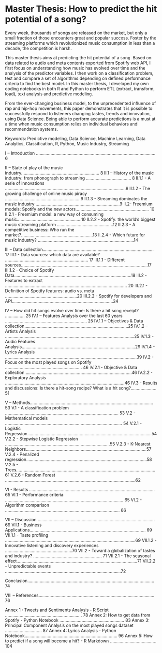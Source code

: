 # Master Thesis: How to predict the hit potential of a song?


Every week, thousands of songs are released on the market, but only a small fraction of those encounters great and popular success. Foster by the streaming platforms which revolutionized music consumption in less than a decade, the competition is harsh.

This master thesis aims at predicting the hit potential of a song. Based on data related to audio and meta contents exported from Spotify web API, I first focus on understanding how music has evolved over time and the analysis of the predictor variables. I then work on a classification problem, test and compare a set of algorithms depending on defined performance criteria to find the best model.
In this master thesis, I developed my own coding notebooks in both R and Python to perform ETL (extract, transform, load), text analysis and predictive modeling.

From the ever-changing business model, to the unprecedented influence of rap and hip-hop movements, this paper demonstrates that it is possible to successfully respond to listeners changing tastes, trends and innovation, using Data Science.
Being able to perform accurate predictions is a must at a time when music consumption relies on individual behaviors and recommendation systems.

Keywords: Predictive modeling, Data Science, Machine Learning, Data Analytics, Classification, R, Python, Music Industry, Streaming


I – Introduction .................................................................................................. 6

II – State of play of the music industry................................................................ 8
II.1 – History of the music industry: from phonograph to streaming ..................................... 8
II.1.1 - A serie of innovations ...................................................................................................8 II.1.2 - The growing challenge of online music piracy ..............................................................9 
II.1.3 - Streaming dominates the music industry .....................................................................9
II.2- Freemium models: Spotify and the new actors............................................................ 10
II.2.1 - Freemium model: a new way of consuming music.....................................................10 
II.2.2 - Spotify: the world’s biggest music streaming platform ..............................................12 
II.2.3 - A competitive business: Who run the market?...........................................................13 
II.2.4 - Which future for music industry? ...............................................................................14

III – Data collection........................................................................................... 17
III.1 - Data sources: which data are available? .................................................................... 17
III.1.1 - Different sources........................................................................................................17
III.1.2 - Choice of Spotify Data................................................................................................18
III.2 - Features to extract .................................................................................................... 20
III.2.1 - Definition of Spotify features: audio vs. meta ...........................................................20 
III.2.2 - Spotify for developers and API...................................................................................24

IV – How did hit songs evolve over time: Is there a hit song receipt? ................ 25
IV.1 – Features Analysis over the last 60 years ................................................................... 25
IV.1.1 – Objectives & Data collection.....................................................................................25 
IV.1.2 – Artists Analysis ..........................................................................................................25 IV.1.3 - Audio Features Analysis.............................................................................................29 
IV.1.4 - Lyrics Analysis ............................................................................................................39
IV.2 - Focus on the most played songs on Spotify ............................................................... 46
IV.2.1 - Objective & Data collection .......................................................................................46
IV.2.2 - Exploratory Analysis ..................................................................................................46
IV.3 - Results and discussions: Is there a hit-song recipe? What is a hit song?..................... 51

V – Methods..................................................................................................... 53
V.1 - A classification problem ............................................................................................. 53 
V.2 - Mathematical models ................................................................................................ 54 
V.2.1 - Logistic Regression......................................................................................................54 
V.2.2 - Stepwise Logistic Regression ......................................................................................55 
V.2.3 - K-Nearest Neighbors...................................................................................................57 
V.2.4 - Penalized regression...................................................................................................58
V.2.5 - Trees..................................................................................................................61 
V.2.6 - Random Forest ...........................................................................................................62

VI - Results ....................................................................................................... 65
VI.1 - Performance criteria ................................................................................................. 65 
VI.2 - Algorithm comparison .............................................................................................. 66

VII – Discussion ................................................................................................ 69
VII.1 - Business Applications............................................................................................... 69
VII.1.1 - Taste profiling ...........................................................................................................69
VII.1.2 - Innovative listening and discovery experiences .......................................................70
VII.2 - Toward a globalization of tastes and industry? ........................................................ 71
VII.2.1 - The seasonal effect...................................................................................................71 VII.2.2 - Unpredictable events ...............................................................................................72

Conclusion........................................................................................................ 74 

VIII – References............................................................................................... 76

Annex 1 : Tweets and Sentiments Analysis - R Script ............................................................... 78 
Annex 2: How to get data from Spotify - Python Notebook ..................................................... 83 
Annex 3: Principal Component Analysis on the most played songs dataset .............................. 87 
Annex 4: Lyrics Analysis - Python Notebook............................................................................ 96 
Annex 5: How to predict if a song will become a hit? - R Markdown ...................................... 104
